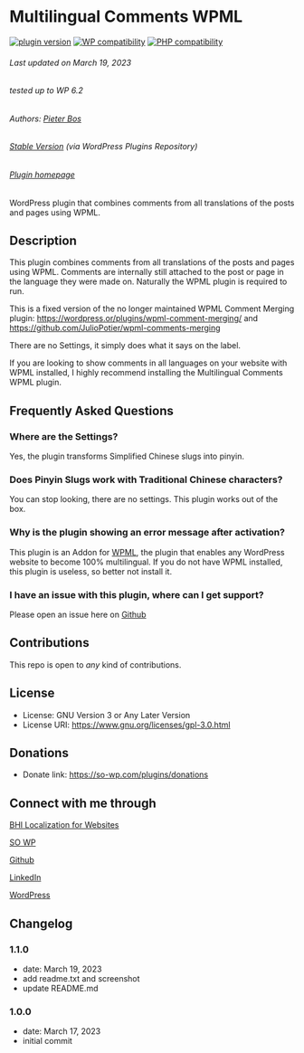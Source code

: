 # Multilingual Comments WPML

[![plugin version](https://img.shields.io/wordpress/plugin/v/multilingual-comments-wpml.svg)](https://wordpress.org/plugins/multilingual-comments-wpml) [![WP compatibility](https://plugintests.com/plugins/multilingual-comments-wpml/wp-badge.svg)](https://plugintests.com/plugins/multilingual-comments-wpml/latest) [![PHP compatibility](https://plugintests.com/plugins/multilingual-comments-wpml/php-badge.svg)](https://plugintests.com/plugins/multilingual-comments-wpml/latest)

###### Last updated on March 19, 2023
###### tested up to WP 6.2
###### Authors: [Pieter Bos](https://github.com/senlin)
###### [Stable Version](https://wordpress.org/plugins/multilingual-comments-wpml) (via WordPress Plugins Repository)
###### [Plugin homepage](https://so-wp.com/plugin/multilingual-comments-wpml)

WordPress plugin that combines comments from all translations of the posts and pages using WPML.

## Description

This plugin combines comments from all translations of the posts and pages using WPML. Comments are internally still attached to the post or page in the language they were made on.
Naturally the WPML plugin is required to run.

This is a fixed version of the no longer maintained WPML Comment Merging plugin:
https://wordpress.or/plugins/wpml-comment-merging/ and https://github.com/JulioPotier/wpml-comments-merging

There are no Settings, it simply does what it says on the label.

If you are looking to show comments in all languages on your website with WPML installed, I highly recommend installing the Multilingual Comments WPML plugin. 

## Frequently Asked Questions

### Where are the Settings?

Yes, the plugin transforms Simplified Chinese slugs into pinyin.

### Does Pinyin Slugs work with Traditional Chinese characters?

You can stop looking, there are no settings. This plugin works out of the box.

### Why is the plugin showing an error message after activation?

This plugin is an Addon for [WPML](https://wpml.org), the plugin that enables any WordPress website to become 100% multilingual. If you do not have WPML installed, this plugin is useless, so better not install it.

### I have an issue with this plugin, where can I get support?

Please open an issue here on [Github](https://github.com/senlin/multilingual-comments-wpml/issues)

## Contributions

This repo is open to _any_ kind of contributions.

## License

* License: GNU Version 3 or Any Later Version
* License URI: https://www.gnu.org/licenses/gpl-3.0.html

## Donations

* Donate link: https://so-wp.com/plugins/donations

## Connect with me through

[BHI Localization for Websites](https://www.bhi-localization.com)

[SO WP](https://so-wp.com)

[Github](https://github.com/senlin)

[LinkedIn](https://www.linkedin.com/in/pieterbos83/)

[WordPress](https://profiles.wordpress.org/senlin/)

## Changelog

### 1.1.0

* date: March 19, 2023
* add readme.txt and screenshot
* update README.md

### 1.0.0

* date: March 17, 2023
* initial commit

